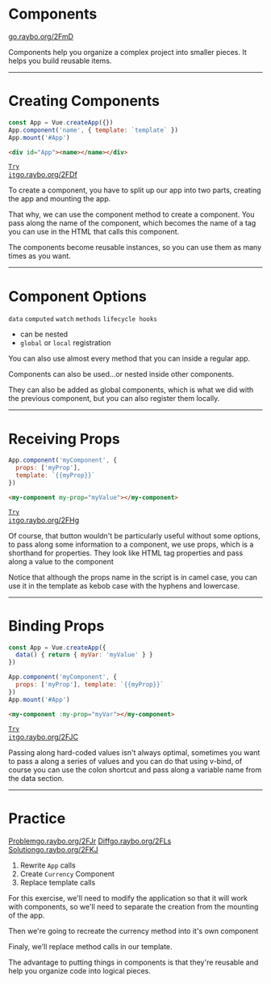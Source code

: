 <!-- .slide: data-state="layout-title" class="bg-dark"-->

# Components

<div class="slide-link"><a href="https://go.raybo.org/2FmD"><i class="fab fa-slideshare"></i> go.raybo.org/2FmD</a></div>

> > 

Components help you organize a complex project into smaller pieces. It helps you build reusable items.

---

# Creating Components

```js
const App = Vue.createApp({})
App.component('name', { template: `template` })
App.mount('#App')
```

```html
<div id="App"><name></name></div>

```

<a class="tip" href="https://go.raybo.org/2FDf" target="_blank"><code class="code-exciting">Try it</code><span>go.raybo.org/2FDf</span></a>

> >

To create a component, you have to split up our app into two parts, creating the app and mounting the app.

That why, we can use the component method to create a component. You pass along the name of the component, which becomes the name of a tag you can use in the HTML that calls this component.

The components become reusable instances, so you can use them as many times as you want.

---

# Component Options

<code class="code-primary">data</code>
<code class="code-primary">computed</code>
<code class="code-primary">watch</code>
<code class="code-primary">methods</code>
<code class="code-primary">lifecycle hooks</code>

- can be nested
- `global` or `local` registration


> >

You can also use almost every method that you can inside a regular app.

Components can also be used...or nested inside other components.

They can also be added as global components, which is what we did with the previous component, but you can also register them locally.

---

# Receiving Props

```js
App.component('myComponent', { 
  props: ['myProp'],
  template: `{{myProp}}`
})
```

```html
<my-component my-prop="myValue"></my-component>
```

<a class="tip" href="https://go.raybo.org/2FHg" target="_blank"><code class="code-exciting">Try it</code><span>go.raybo.org/2FHg</span></a>

> >

Of course, that button wouldn't be particularly useful without some options, to pass along some information to a component, we use props, which is a shorthand for properties. They look like HTML tag properties and pass along a value to the component

Notice that although the props name in the script is in camel case, you can use it in the template as kebob case with the hyphens and lowercase.

---

# Binding Props

```js
const App = Vue.createApp({
  data() { return { myVar: 'myValue' } }
})

App.component('myComponent', { 
  props: ['myProp'], template: `{{myProp}}`
})
App.mount('#App')
```

```html
<my-component :my-prop="myVar"></my-component>
```


<a class="tip" href="https://go.raybo.org/2FJC" target="_blank"><code class="code-exciting">Try it</code><span>go.raybo.org/2FJC</span></a>

> >

Passing along hard-coded values isn't always optimal, sometimes you want to pass a along a series of values and you can do that using v-bind, of course you can use the colon shortcut and pass along a variable name from the data section.

---

<!-- .slide: data-state="layout-title" data-transition="zoom" class="bg-dark"-->

# Practice

<div class="btn-group mt-3" role="group" aria-label="Basic example">
  <a type="button" class="animate__animated animate__backInLeft tip btn btn-lg btn-exciting text-white" href="https://go.raybo.org/2FJr" target="_blank">Problem<span>go.raybo.org/2FJr</span></a>
  <a type="button" class="animate__animated animate__zoomInDown tip btn btn-lg btn-royal text-white" href="https://go.raybo.org/2FLs" target="_blank">Diff<span>go.raybo.org/2FLs</span></a>
  <a type="button" class="animate__animated animate__backInRight animate__slow tip btn btn-lg btn-primary text-white" href="https://go.raybo.org/2FKJ" target="_blank">Solution<span>go.raybo.org/2FKJ</span></a>
</div>

1. Rewrite `App` calls
1. Create `Currency` Component
1. Replace template calls

> >

For this exercise, we'll need to modify the application so that it will work with components, so we'll need to separate the creation from the mounting of the app.

Then we're going to recreate the currency method into it's own component

Finaly, we'll replace method calls in our template.

The advantage to putting things in components is that they're reusable and help you organize code into logical pieces.